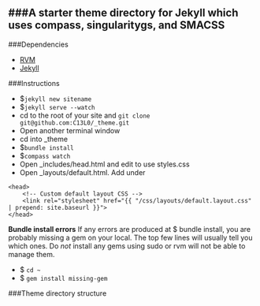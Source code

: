 ###A starter theme directory for Jekyll which uses compass, singularitygs, and SMACSS
---
###Dependencies

* [RVM](https://rvm.io/)
* [Jekyll](http://jekyllrb.com/docs/installation/)

###Instructions

* $`jekyll new sitename`
* $`jekyll serve --watch`
* cd to the root of your site and `git clone git@github.com:C13L0/_theme.git`
* Open another terminal window
* cd into _theme
* $`bundle install`
* $`compass watch`
* Open _includes/head.html and edit to use styles.css
* Open _layouts/default.html. Add under <!DOCTYPE html>

```
<head>
    <!-- Custom default layout CSS -->
    <link rel="stylesheet" href="{{ "/css/layouts/default.layout.css" | prepend: site.baseurl }}">
</head>
```

**Bundle install errors**
If any errors are produced at $ bundle install, you are probably missing a gem on your local. The top few lines will usually tell you which ones. Do *not* install any gems using sudo or rvm will not be able to manage them.
* $ `cd ~`
* $ `gem install missing-gem`

###Theme directory structure
